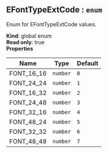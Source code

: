 <a name="EFontTypeExtCode"></a>

## EFontTypeExtCode : <code>enum</code>
Enum for EFontTypeExtCode values.

**Kind**: global enum  
**Read only**: true  
**Properties**

| Name | Type | Default |
| --- | --- | --- |
| FONT_16_16 | <code>number</code> | <code>0</code> | 
| FONT_24_24 | <code>number</code> | <code>1</code> | 
| FONT_16_32 | <code>number</code> | <code>2</code> | 
| FONT_24_48 | <code>number</code> | <code>3</code> | 
| FONT_32_16 | <code>number</code> | <code>4</code> | 
| FONT_48_24 | <code>number</code> | <code>5</code> | 
| FONT_32_32 | <code>number</code> | <code>6</code> | 
| FONT_48_48 | <code>number</code> | <code>7</code> | 

